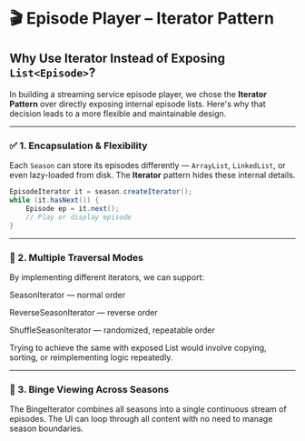 # 🎬 Episode Player – Iterator Pattern

## Why Use Iterator Instead of Exposing `List<Episode>`?

In building a streaming service episode player, we chose the **Iterator Pattern** over directly exposing internal episode lists. Here's why that decision leads to a more flexible and maintainable design.

---

### ✅ 1. Encapsulation & Flexibility

Each `Season` can store its episodes differently — `ArrayList`, `LinkedList`, or even lazy-loaded from disk. The **Iterator** pattern hides these internal details.

```java
EpisodeIterator it = season.createIterator();
while (it.hasNext()) {
    Episode ep = it.next();
    // Play or display episode
}
```
---
### 🔄 2. Multiple Traversal Modes
By implementing different iterators, we can support:

SeasonIterator — normal order

ReverseSeasonIterator — reverse order

ShuffleSeasonIterator — randomized, repeatable order

Trying to achieve the same with exposed List<Episode> would involve copying, sorting, or reimplementing logic repeatedly.

---
### 🔁 3. Binge Viewing Across Seasons
The BingeIterator combines all seasons into a single continuous stream of episodes. The UI can loop through all content with no need to manage season boundaries.
